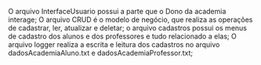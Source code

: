 O arquivo InterfaceUsuario possui a parte que o Dono da academia interage;
O arquivo CRUD é o modelo de negócio, que realiza as operações de cadastrar, ler, atualizar e deletar;
o arquivo cadastros possui os menus de cadastro dos alunos e dos professores e tudo relacionado a elas;
O arquivo logger realiza a escrita e leitura dos cadastros no arquivo dadosAcademiaAluno.txt e dadosAcademiaProfessor.txt;
